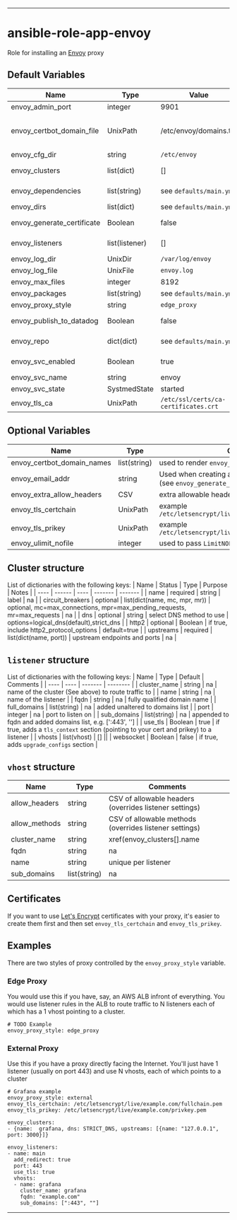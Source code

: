 ----
# ansible-role-app-envoy
Role for installing an [Envoy](https://www.envoyproxy.io/) proxy

## Default Variables
| Name | Type | Value | Comment |
| ---- | ---- | ----- | ------- |
| envoy_admin_port | integer | 9901 | where the admin UI listens |
| envoy_certbot_domain_file | UnixPath | /etc/envoy/domains.txt | iff envoy_certbot_domain_names is set, generate file to pass to `manage-letencrypt.sh` |
| envoy_cfg_dir | string | `/etc/envoy` | where you install the config |
| envoy_clusters | list(dict) | [] | see below on how to define upstreams |
| envoy_dependencies | list(string) | see `defaults/main.yml` |  packages to preinstall per Linux family |
| envoy_dirs | list(dict) | see `defaults/main.yml` |  directories to add |
| envoy_generate_certificate | Boolean | false | whether to use [Let's Encrypt](https://letsencrypt.org/) to generate a certificate |
| envoy_listeners | list(listener) | [] | see below on how to define listeners |
| envoy_log_dir | UnixDir | `/var/log/envoy` | where the logs go |
| envoy_log_file | UnixFile | `envoy.log` | log file in envoy_log_dir |
| envoy_max_files | integer | 8192 | sysctl limit for open files |
| envoy_packages | list(string) | see `defaults/main.yml` | main Envoy package |
| envoy_proxy_style | string | `edge_proxy` | see Examples section below |
| envoy_publish_to_datadog | Boolean | false | choose whether to add Datadog config for Envoy |
| envoy_repo | dict(dict) | see `defaults/main.yml` | where to find the Envoy repo and its signing keys |
| envoy_svc_enabled | Boolean | true | should the service start at boot |
| envoy_svc_name | string | envoy | name of the Systemd service |
| envoy_svc_state | SystmedState | started | state of the service |
| envoy_tls_ca | UnixPath | `/etc/ssl/certs/ca-certificates.crt` ||

## Optional Variables
| Name | Type | Comment |
| ---- | ------- | ------- |
| envoy_certbot_domain_names | list(string) | used to render `envoy_certbot_domain_file` |
| envoy_email_addr | string | Used when creating a [Let's Encrypt](https://letsencrypt.org/) certificate (see `envoy_generate_certificate`) |
| envoy_extra_allow_headers | CSV | extra allowable headers to append to default set | e.g. 'grpc-encoding,content-encoding' |
| envoy_tls_certchain | UnixPath | example `/etc/letsencrypt/live/example.com/fullchain.pem` |
| envoy_tls_prikey | UnixPath | example `/etc/letsencrypt/live/example.com/privkey.pem` |
| envoy_ulimit_nofile | integer | used to pass `LimitNOFILE=N` to the Envoy unit file |

## Cluster structure
List of dictionaries with the following keys:
| Name | Status | Type | Purpose | Notes |
| ---- | ------ | ---- | ------- | ------- |
| name | required | string | label | na |
| circuit_breakers | optional | list(dict(name, mc, mpr, mr)) | optional, mc=max_connections, mpr=max_pending_requests, mr=max_requests | na |
| dns | optional | string | select DNS method to use | options=logical_dns(default),strict_dns |
| http2 | optional | Boolean | if true, include http2_protocol_options | default=true |
| upstreams | required | list(dict(name, port)) | upstream endpoints and ports | na |

## `listener` structure
List of dictionaries with the following keys:
| Name | Type | Default | Comments |
| ---- | ---- | ------- | -------- |
| cluster_name | string | na | name of the cluster (See above) to route traffic to |
| name | string | na | name of the listener |
| fqdn | string | na | fully qualified domain name |
| full_domains | list(string) | na | added unaltered to domains list |
| port | integer | na | port to listen on |
| sub_domains | list(string) | na | appended to fqdn and added domains list, e.g. [':443', ''] |
| use_tls | Boolean | true | if true, adds a `tls_context` section (pointing to your cert and prikey) to a listener |
| vhosts | list(vhost) | [] ||
| websocket | Boolean | false | if true, adds `upgrade_configs` section |

## `vhost` structure
| Name | Type | Comments |
| ---- | ---- | -------- |
| allow_headers | string | CSV of allowable headers (overrides listener settings) |
| allow_methods | string | CSV of allowable methods (overrides listener settings) |
| cluster_name | string | xref(envoy_clusters[].name |
| fqdn | string | na | fully qualified domain name |
| name | string | unique per listener |
| sub_domains | list(string) | na | appended to fqdn and added domains list, e.g. [':443', ''] |

## Certificates
If you want to use [Let's Encrypt](https://letsencrypt.org) certificates with your proxy, it's easier to create them first and then set `envoy_tls_certchain` and `envoy_tls_prikey`.

## Examples
There are two styles of proxy controlled by the `envoy_proxy_style` variable.

### Edge Proxy
You would use this if you have, say, an AWS ALB infront of everything.  You would use listener rules in the ALB to route traffic to N listeners each of which has a 1 vhost pointing to a cluster.
```
# TODO Example
envoy_proxy_style: edge_proxy
```

### External Proxy
Use this if you have a proxy directly facing the Internet.  You'll just have 1 listener (usually on port 443) and use N vhosts, each of which points to a cluster
```
# Grafana example
envoy_proxy_style: external
envoy_tls_certchain: /etc/letsencrypt/live/example.com/fullchain.pem
envoy_tls_prikey: /etc/letsencrypt/live/example.com/privkey.pem

envoy_clusters:
- {name:  grafana, dns: STRICT_DNS, upstreams: [{name: "127.0.0.1", port: 3000}]}

envoy_listeners:
- name: main
  add_redirect: true
  port: 443
  use_tls: true
  vhosts:
  - name: grafana
    cluster_name: grafana
    fqdn: "example.com"
    sub_domains: [":443", ""]

```
****
